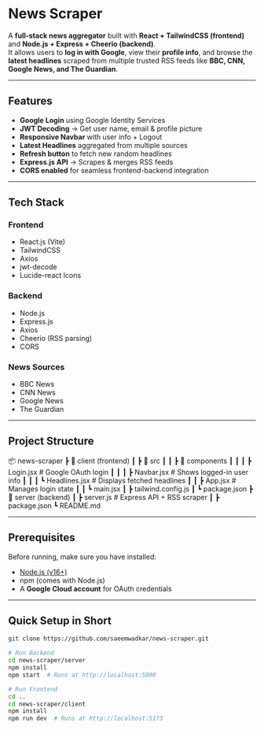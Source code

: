 #  News Scraper  

A **full-stack news aggregator** built with **React + TailwindCSS (frontend)** and **Node.js + Express + Cheerio (backend)**.  
It allows users to **log in with Google**, view their **profile info**, and browse the **latest headlines** scraped from multiple trusted RSS feeds like **BBC, CNN, Google News, and The Guardian**.  

---

## Features  

- **Google Login** using Google Identity Services  
- **JWT Decoding** → Get user name, email & profile picture  
- **Responsive Navbar** with user info + Logout  
- **Latest Headlines** aggregated from multiple sources  
- **Refresh button** to fetch new random headlines  
- **Express.js API** → Scrapes & merges RSS feeds  
- **CORS enabled** for seamless frontend-backend integration  

---

##  Tech Stack  

### **Frontend**  
- React.js (Vite)  
- TailwindCSS  
- Axios  
- jwt-decode  
- Lucide-react Icons  

### **Backend**  
- Node.js  
- Express.js  
- Axios  
- Cheerio (RSS parsing)  
- CORS  

### **News Sources**  
- BBC News  
- CNN News  
- Google News  
- The Guardian  

---

## Project Structure  
📦 news-scraper
┣ 📂 client (frontend)
┃ ┣ 📂 src
┃ ┃ ┣ 📂 components
┃ ┃ ┃ ┣ Login.jsx # Google OAuth login
┃ ┃ ┃ ┣ Navbar.jsx # Shows logged-in user info
┃ ┃ ┃ ┗ Headlines.jsx # Displays fetched headlines
┃ ┃ ┣ App.jsx # Manages login state
┃ ┃ ┗ main.jsx
┃ ┣ tailwind.config.js
┃ ┗ package.json
┣ 📂 server (backend)
┃ ┣ server.js # Express API + RSS scraper
┃ ┣ package.json
┗ README.md


---

##  Prerequisites  

Before running, make sure you have installed:  

- [Node.js (v16+)](https://nodejs.org/)  
- npm (comes with Node.js)  
- A **Google Cloud account** for OAuth credentials  

---

##  Quick Setup in Short  

```bash
git clone https://github.com/saeemwadkar/news-scraper.git

# Run Backend
cd news-scraper/server
npm install
npm start  # Runs at http://localhost:5000

# Run Frontend
cd ..
cd news-scraper/client
npm install
npm run dev  # Runs at http://localhost:5173
